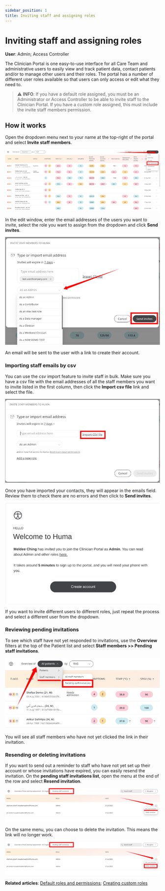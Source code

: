 ```yaml
---
sidebar_position: 1
title: Inviting staff and assigning roles
---
```

# Inviting staff and assigning roles
**User**: Admin; Access Controller

The Clinician Portal is one easy-to-use interface for all Care Team and administrative users to easily view and track patient data, contact patients and/or to manage other users and their roles. The portal has a number of different user roles available so that users can only access or edit what they need to. 

> ⚠️ **INFO**: If you have a default role assigned, you must be an Administrator or Access Controller to be able to invite staff to the Clinician Portal. If you have a custom role assigned, this must include the invite staff members permission.

## How it works​
Open the dropdown menu next to your name at the top-right of the portal and select **Invite staff members**.

![Invite staff members](./assets/InvitingStaff01.png)

In the edit window, enter the email addresses of the users you want to invite, select the role you want to assign from the dropdown and click **Send invites**.

![Roles dropdown](./assets/InvitingStaff02.png)

An email will be sent to the user with a link to create their account.

### Importing staff emails by csv
You can use the csv import feature to invite staff in bulk. Make sure you have a csv file with the email addresses of all the staff members you want to invite listed in the first column, then click the **Import csv file** link and select the file. 

![Import csv file](./assets/InvitingStaff03.png)

Once you have imported your contacts, they will appear in the emails field. Review them to check there are no errors and then click to **Send invites**. 

![Welcome email](./assets/InvitingStaff05.png)

If you want to invite different users to different roles, just repeat the process and select a different user from the dropdown.
### Reviewing pending invitations
To see which staff have not yet responded to invitations, use the **Overview** filters at the top of the Patient list and select **Staff members >> Pending staff invitations**.

![Pending staff invitations](./assets/InvitingStaff06.png)

You will see all staff members who have not yet clicked the link in their invitation.

### Resending or deleting invitations
If you want to send out a reminder to staff who have not yet set up their account or whose invitations have expired, you can easily resend the invitation. On the **pending staff invitations list**, open the menu at the end of the row and select **Resend invitation**.

![Resending invitations](./assets/InvitingStaff07.png)

On the same menu, you can choose to delete the invitation. This means the link will no longer work.

![Delete invitations](./assets/InvitingStaff08.png)

**Related articles**: [Default roles and permissions](data-collection/clinician-portal/roles-and-permissions/default-roles-and-permissions.md); [Creating custom roles](data-collection/clinician-portal/roles-and-permissions/creating-custom-roles.md)
